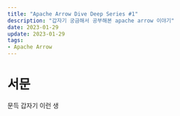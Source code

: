 ```yaml
---
title: "Apache Arrow Dive Deep Series #1"
description: "갑자기 궁금해서 공부해본 apache arrow 이야기"
date: 2023-01-29
update: 2023-01-29
tags:
- Apache Arrow
---
```


# 서문
  문득 갑자기 이런 생